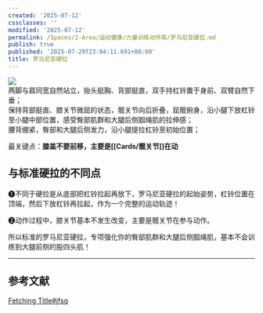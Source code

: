 ```yaml
---
created: '2025-07-12'
cssclasses: ''
modified: '2025-07-12'
permalink: /Spaces/2-Area/运动健康/力量训练动作库/罗马尼亚硬拉.md
publish: true
published: '2025-07-29T23:04:11.691+08:00'
title: 罗马尼亚硬拉
---
```

![](https://img.oldwinter.top/20220904214914.png)  
两脚与肩同宽自然站立，抬头挺胸、背部挺直，双手持杠铃置于身前、双臂自然下垂；  
保持背部挺直、膝关节微屈的状态，髋关节向后折叠，屈髋俯身，沿小腿下放杠铃至小腿中部位置，感受臀部肌群和大腿后侧腘绳肌的拉伸感；  
腰背绷紧，臀部和大腿后侧发力，沿小腿提拉杠铃至初始位置；

最关键点：**膝盖不要前移，主要是[[Cards/髋关节]]在动**

## 与标准硬拉的不同点

❶不同于硬拉是从底部把杠铃拉起再放下，罗马尼亚硬拉的起始姿势，杠铃位置在顶端，然后下放杠铃再拉起，作为一个完整的运动轨迹！

❷动作过程中，膝关节基本不发生改变，主要是髋关节在参与动作。

所以标准的罗马尼亚硬拉，专项强化你的臀部肌群和大腿后侧腘绳肌，基本不会训练到大腿前侧的股四头肌！

---

## 参考文献

[Fetching Title#jfsq](https://zhuanlan.zhihu.com/p/22250124)
